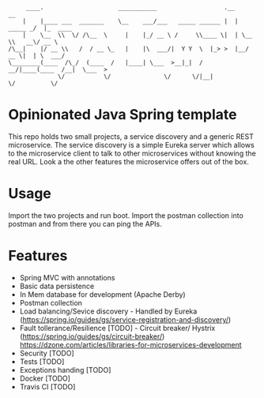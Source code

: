 ```
     ____.                     ___________                   .__          __          
    |    |____ ___  _______    \__    ___/___   _____ ______ |  | _____ _/  |_  ____  
    |    \__  \\  \/ /\__  \     |    |_/ __ \ /     \\____ \|  | \__  \\   __\/ __ \ 
/\__|    |/ __ \\   /  / __ \_   |    |\  ___/|  Y Y  \  |_> >  |__/ __ \|  | \  ___/ 
\________(____  /\_/  (____  /   |____| \___  >__|_|  /   __/|____(____  /__|  \___  >
              \/           \/               \/      \/|__|             \/          \/ 

```
# Opinionated Java Spring template
This repo holds two small projects, a service discovery and a generic REST microservice.
The service discovery is a simple Eureka server which allows to the microservice client to talk to other microservices without knowing the real URL. Look a the other features the microservice offers out of the box.

# Usage
Import the two projects and run boot. Import the postman collection into postman and from there you can ping the APIs.

# Features
* Spring MVC with annotations
* Basic data persistence
* In Mem database for development (Apache Derby)
* Postman collection
* Load balancing/Sevice discovery - Handled by Eureka (https://spring.io/guides/gs/service-registration-and-discovery/)
* Fault tollerance/Resilience [TODO] - Circuit breaker/ Hystrix (https://spring.io/guides/gs/circuit-breaker/) https://dzone.com/articles/libraries-for-microservices-development
* Security [TODO]
* Tests [TODO]
* Exceptions handing [TODO]
* Docker [TODO]
* Travis CI [TODO]
